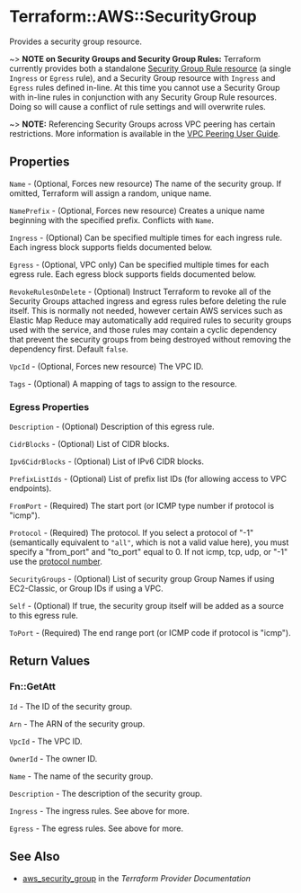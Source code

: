 # Terraform::AWS::SecurityGroup

Provides a security group resource.

~> **NOTE on Security Groups and Security Group Rules:** Terraform currently
provides both a standalone [Security Group Rule resource](security_group_rule.html) (a single `Ingress` or
`Egress` rule), and a Security Group resource with `Ingress` and `Egress` rules
defined in-line. At this time you cannot use a Security Group with in-line rules
in conjunction with any Security Group Rule resources. Doing so will cause
a conflict of rule settings and will overwrite rules.

~> **NOTE:** Referencing Security Groups across VPC peering has certain restrictions. More information is available in the [VPC Peering User Guide](https://docs.aws.amazon.com/vpc/latest/peering/vpc-peering-security-groups.html).

## Properties

`Name` - (Optional, Forces new resource) The name of the security group. If omitted, Terraform will assign a random, unique name.

`NamePrefix` - (Optional, Forces new resource) Creates a unique name beginning with the specified prefix. Conflicts with `Name`.

`Ingress` - (Optional) Can be specified multiple times for each ingress rule. Each ingress block supports fields documented below.

`Egress` - (Optional, VPC only) Can be specified multiple times for each egress rule. Each egress block supports fields documented below.

`RevokeRulesOnDelete` - (Optional) Instruct Terraform to revoke all of the Security Groups attached ingress and egress rules before deleting the rule itself. This is normally not needed, however certain AWS services such as Elastic Map Reduce may automatically add required rules to security groups used with the service, and those rules may contain a cyclic dependency that prevent the security groups from being destroyed without removing the dependency first. Default `false`.

`VpcId` - (Optional, Forces new resource) The VPC ID.

`Tags` - (Optional) A mapping of tags to assign to the resource.

### Egress Properties

`Description` - (Optional) Description of this egress rule.

`CidrBlocks` - (Optional) List of CIDR blocks.

`Ipv6CidrBlocks` - (Optional) List of IPv6 CIDR blocks.

`PrefixListIds` - (Optional) List of prefix list IDs (for allowing access to VPC endpoints).

`FromPort` - (Required) The start port (or ICMP type number if protocol is "icmp").

`Protocol` - (Required) The protocol. If you select a protocol of "-1" (semantically equivalent to `"all"`, which is not a valid value here), you must specify a "from_port" and "to_port" equal to 0. If not icmp, tcp, udp, or "-1" use the [protocol number](https://www.iana.org/assignments/protocol-numbers/protocol-numbers.xhtml).

`SecurityGroups` - (Optional) List of security group Group Names if using EC2-Classic, or Group IDs if using a VPC.

`Self` - (Optional) If true, the security group itself will be added as a source to this egress rule.

`ToPort` - (Required) The end range port (or ICMP code if protocol is "icmp").


## Return Values

### Fn::GetAtt

`Id` - The ID of the security group.

`Arn` - The ARN of the security group.

`VpcId` - The VPC ID.

`OwnerId` - The owner ID.

`Name` - The name of the security group.

`Description` - The description of the security group.

`Ingress` - The ingress rules. See above for more.

`Egress` - The egress rules. See above for more.

## See Also

* [aws_security_group](https://www.terraform.io/docs/providers/aws/r/security_group.html) in the _Terraform Provider Documentation_